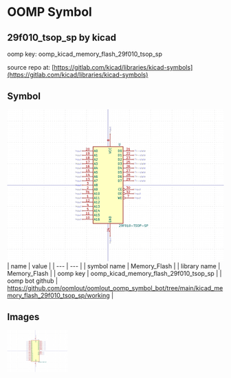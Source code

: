 # OOMP Symbol  
## 29f010_tsop_sp  by kicad  
  
oomp key: oomp_kicad_memory_flash_29f010_tsop_sp  
  
source repo at: [https://gitlab.com/kicad/libraries/kicad-symbols](https://gitlab.com/kicad/libraries/kicad-symbols)  
## Symbol  
  
[![working.png](working_600.png)](working.png)  
| name | value | 
| --- | --- | 
| symbol name | Memory_Flash | 
| library name | Memory_Flash | 
| oomp key | oomp_kicad_memory_flash_29f010_tsop_sp | 
| oomp bot github | https://github.com/oomlout/oomlout_oomp_symbol_bot/tree/main/kicad_memory_flash_29f010_tsop_sp/working | 
## Images  
  
[![working.png](working_140.png)](working.png)  
